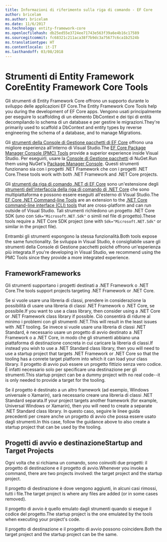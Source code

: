 ```yaml
---
title: Informazioni di riferimento sulla riga di comando - EF Core
author: bricelam
ms.author: bricelam
ms.date: 11/6/2017
ms.technology: entity-framework-core
ms.openlocfilehash: db25ed55e3724ee71743e563f39a6e4b16c17589
ms.sourcegitcommit: fc68321c211aca38f7b9dc3a75677c6ca1b2524b
ms.translationtype: HT
ms.contentlocale: it-IT
ms.lasthandoff: 03/08/2018
---
```

<a name="entity-framework-core-tools"></a><span data-ttu-id="d9d3f-102">Strumenti di Entity Framework Core</span><span class="sxs-lookup"><span data-stu-id="d9d3f-102">Entity Framework Core Tools</span></span>
===========================
<span data-ttu-id="d9d3f-103">Gli strumenti di Entity Framework Core offrono un supporto durante lo sviluppo delle applicazioni EF Core.</span><span class="sxs-lookup"><span data-stu-id="d9d3f-103">The Entity Framework Core Tools help you during the development of EF Core apps.</span></span> <span data-ttu-id="d9d3f-104">Vengono usati principalmente per eseguire lo scaffolding di un elemento DbContext e dei tipi di entità decompilando lo schema di un database e per gestire le migrazioni.</span><span class="sxs-lookup"><span data-stu-id="d9d3f-104">They're primarily used to scaffold a DbContext and entity types by reverse engineering the schema of a database, and to manage Migrations.</span></span>

<span data-ttu-id="d9d3f-105">Gli [strumenti della Console di Gestione pacchetti di EF Core][1] offrono una migliore esperienza all'interno di Visual Studio.</span><span class="sxs-lookup"><span data-stu-id="d9d3f-105">The [EF Core Package Manager Console (PMC) Tools][1] provide a superior experience inside Visual Studio.</span></span> <span data-ttu-id="d9d3f-106">Per eseguirli, usare la [Console di Gestione pacchetti][2] di NuGet.</span><span class="sxs-lookup"><span data-stu-id="d9d3f-106">Run them using NuGet's [Package Manager Console][2].</span></span> <span data-ttu-id="d9d3f-107">Questi strumenti funzionano sia con i progetti .NET Framework che con i progetti .NET Core.</span><span class="sxs-lookup"><span data-stu-id="d9d3f-107">These tools work with both .NET Framework and .NET Core projects.</span></span>

<span data-ttu-id="d9d3f-108">Gli [strumenti da riga di comando .NET di EF Core][3] sono un'estensione degli [strumenti dell'interfaccia della riga di comando di .NET Core][4] che sono multipiattaforma e possono essere eseguiti all'esterno di Visual Studio.</span><span class="sxs-lookup"><span data-stu-id="d9d3f-108">The [EF Core .NET Command-line Tools][3] are an extension to the [.NET Core command-line interface (CLI) tools][4] that are cross-platform and can run outside of Visual Studio.</span></span> <span data-ttu-id="d9d3f-109">Tali strumenti richiedono un progetto .NET Core SDK (uno con `Sdk="Microsoft.NET.Sdk"` o simili nel file di progetto).</span><span class="sxs-lookup"><span data-stu-id="d9d3f-109">These tools require a .NET Core SDK project (one with `Sdk="Microsoft.NET.Sdk"` or similar in the project file).</span></span>

<span data-ttu-id="d9d3f-110">Entrambi gli strumenti espongono la stessa funzionalità.</span><span class="sxs-lookup"><span data-stu-id="d9d3f-110">Both tools expose the same functionality.</span></span> <span data-ttu-id="d9d3f-111">Se sviluppa in Visual Studio, è consigliabile usare gli strumenti della Console di Gestione pacchetti poiché offrono un'esperienza più integrata.</span><span class="sxs-lookup"><span data-stu-id="d9d3f-111">If you're developing in Visual Studio, we recommend using the PMC Tools since they provide a more integrated experience.</span></span>

<a name="frameworks"></a><span data-ttu-id="d9d3f-112">Framework</span><span class="sxs-lookup"><span data-stu-id="d9d3f-112">Frameworks</span></span>
----------
<span data-ttu-id="d9d3f-113">Gli strumenti supportano i progetti destinati a .NET Framework o .NET Core.</span><span class="sxs-lookup"><span data-stu-id="d9d3f-113">The tools support projects targeting .NET Framework or .NET Core.</span></span>

<span data-ttu-id="d9d3f-114">Se si vuole usare una libreria di classi, prendere in considerazione la possibilità di usare una libreria di classi .NET Framework o .NET Core, se possibile.</span><span class="sxs-lookup"><span data-stu-id="d9d3f-114">If you want to use a class library, then consider using a .NET Core or .NET Framework class library if possible.</span></span> <span data-ttu-id="d9d3f-115">Ciò consentirà di ridurre al minimo i problemi con gli strumenti .NET.</span><span class="sxs-lookup"><span data-stu-id="d9d3f-115">This will result in the least issues with .NET tooling.</span></span> <span data-ttu-id="d9d3f-116">Se invece si vuole usare una libreria di classi .NET Standard, è necessario usare un progetto di avvio destinato a .NET Framework o a .NET Core, in modo che gli strumenti abbiano una piattaforma di destinazione concreta in cui caricare la libreria di classi.</span><span class="sxs-lookup"><span data-stu-id="d9d3f-116">If instead you wish to use a .NET Standard class library, then you will need to use a startup project that targets .NET Framework or .NET Core so that the tooling has a conrete target platform into which it can load your class library.</span></span> <span data-ttu-id="d9d3f-117">Il progetto di avvio può essere un progetto fittizio senza vero codice. È infatti necessario solo per specificare una destinazione per gli strumenti.</span><span class="sxs-lookup"><span data-stu-id="d9d3f-117">This startup project can be a dummy project with no real code--it is only needed to provide a target for the tooling.</span></span>

<span data-ttu-id="d9d3f-118">Se il progetto è destinato a un altro framework (ad esempio, Windows universale o Xamarin), sarà necessario creare una libreria di classi .NET Standard separata.</span><span class="sxs-lookup"><span data-stu-id="d9d3f-118">If your project targets another framework (for example, Universal Windows or Xamarin), then you will need to create a separate .NET Standard class library.</span></span> <span data-ttu-id="d9d3f-119">In questo caso, seguire le linee guida precedenti per creare anche un progetto di avvio che possa essere usato dagli strumenti.</span><span class="sxs-lookup"><span data-stu-id="d9d3f-119">In this case, follow the guidance above to also create a startup project that can be used by the tooling.</span></span>

<a name="startup-and-target-projects"></a><span data-ttu-id="d9d3f-120">Progetti di avvio e destinazione</span><span class="sxs-lookup"><span data-stu-id="d9d3f-120">Startup and Target Projects</span></span>
---------------------------
<span data-ttu-id="d9d3f-121">Ogni volta che si richiama un comando, sono coinvolti due progetti: il progetto di destinazione e il progetto di avvio.</span><span class="sxs-lookup"><span data-stu-id="d9d3f-121">Whenever you invoke a command, there are two projects involved: the target project and the startup project.</span></span>

<span data-ttu-id="d9d3f-122">Il progetto di destinazione è dove vengono aggiunti, in alcuni casi rimossi, tutti i file.</span><span class="sxs-lookup"><span data-stu-id="d9d3f-122">The target project is where any files are added (or in some cases removed).</span></span>

<span data-ttu-id="d9d3f-123">Il progetto di avvio è quello emulato dagli strumenti quando si esegue il codice del progetto.</span><span class="sxs-lookup"><span data-stu-id="d9d3f-123">The startup project is the one emulated by the tools when executing your project's code.</span></span>

<span data-ttu-id="d9d3f-124">Il progetto di destinazione e il progetto di avvio possono coincidere.</span><span class="sxs-lookup"><span data-stu-id="d9d3f-124">Both the target project and the startup project can be the same.</span></span>


  [1]: powershell.md
  [2]: https://docs.microsoft.com/nuget/tools/package-manager-console
  [3]: dotnet.md
  [4]: https://docs.microsoft.com/dotnet/core/tools/
